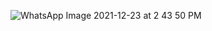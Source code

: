 
![WhatsApp Image 2021-12-23 at 2 43 50 PM](https://user-images.githubusercontent.com/38988469/147222293-d74f1cbb-8309-4d46-b5e5-b97d0955dd67.jpeg)
